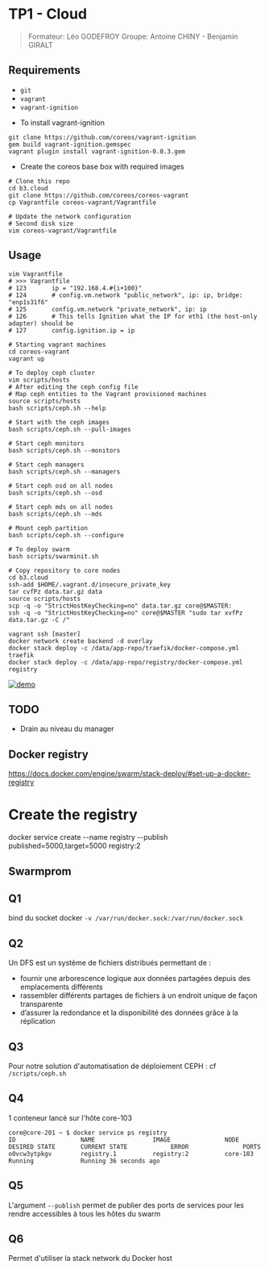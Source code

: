# TP1 - Cloud
> Formateur: Léo GODEFROY
> Groupe: Antoine CHINY - Benjamin GIRALT

## Requirements
- `git`
- `vagrant`
- `vagrant-ignition`

* To install vagrant-ignition
```
git clone https://github.com/coreos/vagrant-ignition
gem build vagrant-ignition.gemspec
vagrant plugin install vagrant-ignition-0.0.3.gem
```

* Create the coreos base box with required images
```
# Clone this repo
cd b3.cloud
git clone https://github.com/coreos/coreos-vagrant
cp Vagrantfile coreos-vagrant/Vagrantfile

# Update the network configuration
# Second disk size
vim coreos-vagrant/Vagrantfile
```

## Usage

```
vim Vagrantfile
# >>> Vagrantfile
# 123       ip = "192.168.4.#{i+100}"
# 124       # config.vm.network "public_network", ip: ip, bridge: "enp1s31f6"
# 125       config.vm.network "private_network", ip: ip
# 126       # This tells Ignition what the IP for eth1 (the host-only adapter) should be
# 127       config.ignition.ip = ip

# Starting vagrant machines
cd coreos-vagrant
vagrant up

# To deploy ceph cluster
vim scripts/hosts
# After editing the ceph config file
# Map ceph entities to the Vagrant provisioned machines
source scripts/hosts
bash scripts/ceph.sh --help

# Start with the ceph images
bash scripts/ceph.sh --pull-images

# Start ceph monitors
bash scripts/ceph.sh --monitors

# Start ceph managers
bash scripts/ceph.sh --managers

# Start ceph osd on all nodes
bash scripts/ceph.sh --osd

# Start ceph mds on all nodes
bash scripts/ceph.sh --mds

# Mount ceph partition
bash scripts/ceph.sh --configure

# To deploy swarm
bash scripts/swarminit.sh

# Copy repository to core nodes
cd b3.cloud
ssh-add $HOME/.vagrant.d/insecure_private_key
tar cvfPz data.tar.gz data
source scripts/hosts
scp -q -o "StrictHostKeyChecking=no" data.tar.gz core@$MASTER:
ssh -q -o "StrictHostKeyChecking=no" core@$MASTER "sudo tar xvfPz data.tar.gz -C /"

vagrant ssh [master]
docker network create backend -d overlay
docker stack deploy -c /data/app-repo/traefik/docker-compose.yml traefik
docker stack deploy -c /data/app-repo/registry/docker-compose.yml registry
```

[![demo](https://asciinema.dotfile.eu/a/21?autoplay=1)](https://asciinema.dotfile.eu/a/21?autoplay=1)

## TODO

- Drain au niveau du manager


## Docker registry
https://docs.docker.com/engine/swarm/stack-deploy/#set-up-a-docker-registry

# Create the registry
docker service create --name registry --publish published=5000,target=5000 registry:2 


## Swarmprom


## Q1
bind du socket docker
`-v /var/run/docker.sock:/var/run/docker.sock`

## Q2
Un DFS est un système de fichiers distribués permettant de :
*  fournir une arborescence logique aux données partagées depuis des emplacements différents
* rassembler différents partages de fichiers à un endroit unique de façon transparente
* d’assurer la redondance et la disponibilité des données grâce à la réplication

## Q3
Pour notre solution d'automatisation de déploiement CEPH : cf `/scripts/ceph.sh`

## Q4
1 conteneur lancé sur l'hôte core-103
```
core@core-201 ~ $ docker service ps registry
ID                  NAME                IMAGE               NODE                DESIRED STATE       CURRENT STATE            ERROR               PORTS
o0vcw3ytpkgv        registry.1          registry:2          core-103            Running             Running 36 seconds ago      
```

## Q5
L'argument `--publish` permet de publier des ports de services pour les rendre accessibles à tous les hôtes du swarm

## Q6
Permet d'utiliser la stack network du Docker host

